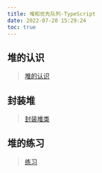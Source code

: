 ```yaml
---
title: 堆和优先队列-TypeScript
date: 2022-07-20 15:29:24
toc: true
---
```


## 堆的认识
>[堆的认识](/All/algorithm-ts/Heap/knowledge "堆的认识")

## 封装堆
>[封装堆类](/All/algorithm-ts/Heap/heapClass "堆类")

## 堆的练习
>[练习](/All/algorithm-ts/Heap/practice "堆练习")